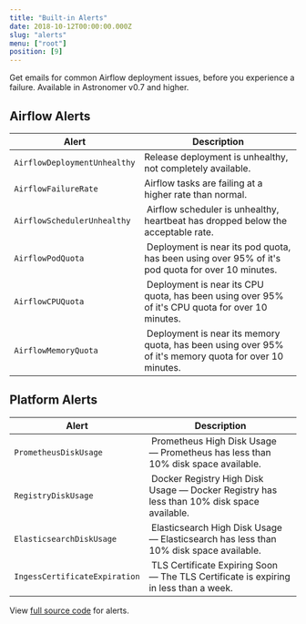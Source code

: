 ```yaml
---
title: "Built-in Alerts"
date: 2018-10-12T00:00:00.000Z
slug: "alerts"
menu: ["root"]
position: [9]
---
```


Get emails for common Airflow deployment issues, before you experience a failure.
Available in Astronomer v0.7 and higher.

## Airflow Alerts

| Alert | Description |
| ------------- | ------------- |
| `AirflowDeploymentUnhealthy` | Release deployment is unhealthy, not completely available. |
| `AirflowFailureRate` | Airflow tasks are failing at a higher rate than normal. |
| `AirflowSchedulerUnhealthy` | Airflow scheduler is unhealthy, heartbeat has dropped below the acceptable rate. |
| `AirflowPodQuota` | Deployment is near its pod quota, has been using over 95% of it's pod quota for over 10 minutes. |
| `AirflowCPUQuota` | Deployment is near its CPU quota, has been using over 95% of it's CPU quota for over 10 minutes. |
| `AirflowMemoryQuota` | Deployment is near its memory quota, has been using over 95% of it's memory quota for over 10 minutes. |

## Platform Alerts

| Alert | Description |
| ------------- | ------------- |
| `PrometheusDiskUsage` | Prometheus High Disk Usage — Prometheus has less than 10% disk space available. |
| `RegistryDiskUsage` | Docker Registry High Disk Usage — Docker Registry has less than 10% disk space available. |
| `ElasticsearchDiskUsage` | Elasticsearch High Disk Usage — Elasticsearch has less than 10% disk space available. |
| `IngessCertificateExpiration` | TLS Certificate Expiring Soon — The TLS Certificate is expiring in less than a week. |

View [full source code](https://github.com/astronomerio/helm.astronomer.io/blob/master/charts/prometheus/values.yaml#L41-L148) for alerts.
